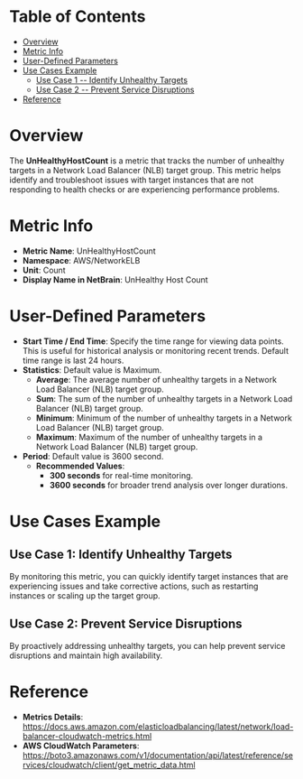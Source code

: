 # Table of Contents
- [Overview](#overview)
- [Metric Info](#metric-info)
- [User-Defined Parameters](#user-defined-parameters)
- [Use Cases Example](#example)
    - [Use Case 1 -- Identify Unhealthy Targets](#example-1) 
    - [Use Case 2 -- Prevent Service Disruptions](#example-2)
- [Reference](#reference)

# Overview <a name="overview"></a>
The <b>UnHealthyHostCount</b> is a metric that tracks the number of unhealthy targets in a Network Load Balancer (NLB) target group. This metric helps identify and troubleshoot issues with target instances that are not responding to health checks or are experiencing performance problems.

# Metric Info <a name="metric-info"></a>
* <b>Metric Name</b>: UnHealthyHostCount
* <b>Namespace</b>: AWS/NetworkELB
* <b>Unit</b>: Count
* <b>Display Name in NetBrain</b>: UnHealthy Host Count

# User-Defined Parameters <a name="user-defined-parameters"></a>
* <b>Start Time / End Time</b>: Specify the time range for viewing data points. This is useful for historical analysis or monitoring recent trends. Default time range is last 24 hours.
* <b>Statistics</b>: Default value is Maximum.
  * <b>Average</b>: The average number of unhealthy targets in a Network Load Balancer (NLB) target group.
  * <b>Sum</b>: The sum of the number of unhealthy targets in a Network Load Balancer (NLB) target group.
  * <b>Minimum</b>: Minimum of the number of unhealthy targets in a Network Load Balancer (NLB) target group.
  * <b>Maximum</b>: Maximum of the number of unhealthy targets in a Network Load Balancer (NLB) target group.
* <b>Period</b>: Default value is 3600 second.
  * <b>Recommended Values</b>:
    * <b>300 seconds</b> for real-time monitoring.
    * <b>3600 seconds</b> for broader trend analysis over longer durations.

# Use Cases Example <a name="example"></a>
## Use Case 1: Identify Unhealthy Targets <a name="example-1"></a>
By monitoring this metric, you can quickly identify target instances that are experiencing issues and take corrective actions, such as restarting instances or scaling up the target group.

## Use Case 2: Prevent Service Disruptions <a name="example-2"></a>
By proactively addressing unhealthy targets, you can help prevent service disruptions and maintain high availability.

# Reference <a name="reference"></a>
* <b>Metrics Details</b>: https://docs.aws.amazon.com/elasticloadbalancing/latest/network/load-balancer-cloudwatch-metrics.html
* <b>AWS CloudWatch Parameters</b>: https://boto3.amazonaws.com/v1/documentation/api/latest/reference/services/cloudwatch/client/get_metric_data.html
